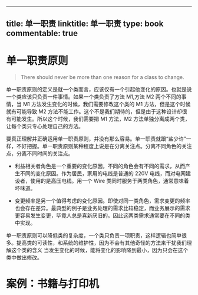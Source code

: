 
---
title: 单一职责
linktitle: 单一职责
type: book
commentable: true
---

# 单一职责原则

> There should never be more than one reason for a class to change.

单一职责原则的定义是就一个类而言，应该仅有一个引起他变化的原因。也就是说一个类应该只负责一件事情。如果一个类负责了方法 M1,方法 M2 两个不同的事情，当 M1 方法发生变化的时候，我们需要修改这个类的 M1 方法，但是这个时候就有可能导致 M2 方法不能工作。这个不是我们期待的，但是由于这种设计却很有可能发生。所以这个时候，我们需要把 M1 方法，M2 方法单独分离成两个类，让每个类只专心处理自己的方法。

要真正理解并正确运用单一职责原则，并没有那么容易。单一职责就跟“盐少许”一样，不好把握。单一职责原则某种程度上说是在分离关注点。分离不同角色的关注点，分离不同时间的关注点。

- 利益相关者角色是一个重要的变化原因，不同的角色会有不同的需求，从而产生不同的变化原因。作为居民，家用的电线是普通的 220V 电线，而对电网建设者，使用的是高压电线。用一个 Wire 类同时服务于两类角色，通常意味着坏味道。

- 变更频率是另一个值得考虑的变化原因。即使对同一类角色，需求变更的频率也会存在差异。最典型的例子是业务处理的需求比较稳定，而业务展示的需求更容易发生变更，毕竟人总是喜新厌旧的。因此这两类需求通常要在不同的类中实现。

单一职责原则可以降低类的复杂度，一个类只负责一项职责，这样逻辑也简单很多。提高类的可读性，和系统的维护性，因为不会有其他奇怪的方法来干扰我们理解这个类的含义 当发生变化的时候，能将变化的影响降到最小，因为只会在这个类中做出修改。

# 案例：书籍与打印机

    